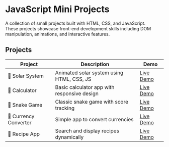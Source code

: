 # JavaScript Mini Projects

A collection of small projects built with HTML, CSS, and JavaScript.  
These projects showcase front-end development skills including DOM manipulation, animations, and interactive features.

## Projects

| Project | Description | Demo |
|---------|-------------|------|
| 🌌 Solar System | Animated solar system using HTML, CSS, JS | [Live Demo](#) |
| 🧮 Calculator | Basic calculator app with responsive design | [Live Demo](#) |
| 🐍 Snake Game | Classic snake game with score tracking | [Live Demo](#) |
| 💱 Currency Converter | Simple app to convert currencies | [Live Demo](#) |
| 🍲 Recipe App | Search and display recipes dynamically | [Live Demo](#) |
